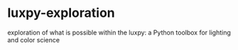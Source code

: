 # luxpy-exploration
exploration of what is possible within the luxpy: a Python toolbox for lighting and color science
